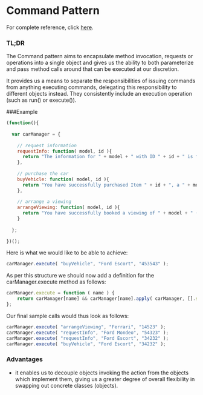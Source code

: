 # Command Pattern

For complete reference, click [here](http://addyosmani.com/resources/essentialjsdesignpatterns/book/#commandpatternjavascript).

### TL;DR

The Command pattern aims to encapsulate method invocation, requests or operations into a single object and gives us the ability to both parameterize and pass method calls around that can be executed at our discretion. 

It provides us a means to separate the responsibilities of issuing commands from anything executing commands, delegating this responsibility to different objects instead. They consistently include an execution operation (such as run() or execute()).

###Example

```javascript
(function(){
 
  var carManager = {
 
    // request information
    requestInfo: function( model, id ){
      return "The information for " + model + " with ID " + id + " is foobar";
    },
 
    // purchase the car
    buyVehicle: function( model, id ){
      return "You have successfully purchased Item " + id + ", a " + model;
    },
 
    // arrange a viewing
    arrangeViewing: function( model, id ){
      return "You have successfully booked a viewing of " + model + " ( " + id + " ) ";
    }
 
  };
 
})();
```

Here is what we would like to be able to achieve:

```javascript
carManager.execute( "buyVehicle", "Ford Escort", "453543" );
```

As per this structure we should now add a definition for the carManager.execute method as follows:

```javascript
carManager.execute = function ( name ) {
    return carManager[name] && carManager[name].apply( carManager, [].slice.call(arguments, 1) );
};
```

Our final sample calls would thus look as follows:

```javascript
carManager.execute( "arrangeViewing", "Ferrari", "14523" );
carManager.execute( "requestInfo", "Ford Mondeo", "54323" );
carManager.execute( "requestInfo", "Ford Escort", "34232" );
carManager.execute( "buyVehicle", "Ford Escort", "34232" );
```

### Advantages
- it enables us to decouple objects invoking the action from the objects which implement them, giving us a greater degree of overall flexibility in swapping out concrete classes (objects).